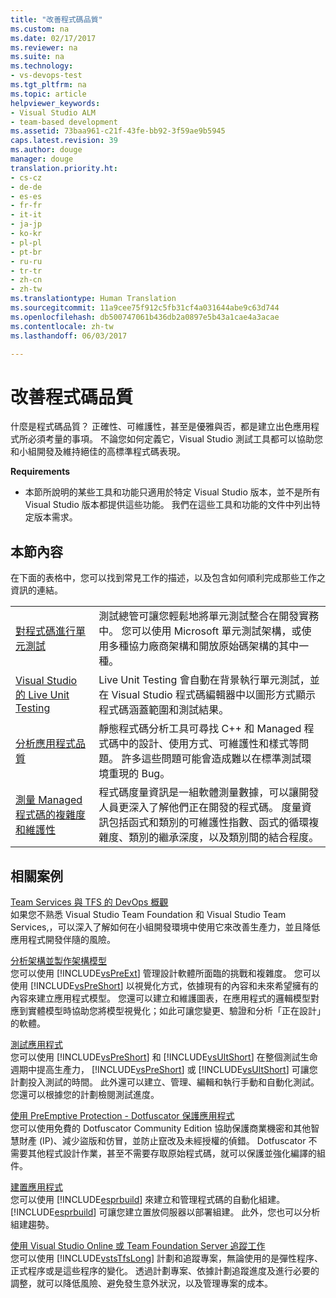 ```yaml
---
title: "改善程式碼品質"
ms.custom: na
ms.date: 02/17/2017
ms.reviewer: na
ms.suite: na
ms.technology:
- vs-devops-test
ms.tgt_pltfrm: na
ms.topic: article
helpviewer_keywords:
- Visual Studio ALM
- team-based development
ms.assetid: 73baa961-c21f-43fe-bb92-3f59ae9b5945
caps.latest.revision: 39
ms.author: douge
manager: douge
translation.priority.ht:
- cs-cz
- de-de
- es-es
- fr-fr
- it-it
- ja-jp
- ko-kr
- pl-pl
- pt-br
- ru-ru
- tr-tr
- zh-cn
- zh-tw
ms.translationtype: Human Translation
ms.sourcegitcommit: 11a9cee75f912c5fb31cf4a031644abe9c63d744
ms.openlocfilehash: db500747061b436db2a0897e5b43a1cae4a3acae
ms.contentlocale: zh-tw
ms.lasthandoff: 06/03/2017

---
```

# <a name="improve-code-quality"></a>改善程式碼品質
什麼是程式碼品質？ 正確性、可維護性，甚至是優雅與否，都是建立出色應用程式所必須考量的事項。 不論您如何定義它，Visual Studio 測試工具都可以協助您和小組開發及維持絕佳的高標準程式碼表現。  
  
 **Requirements**  
  
-   本節所說明的某些工具和功能只適用於特定 Visual Studio 版本，並不是所有 Visual Studio 版本都提供這些功能。 我們在這些工具和功能的文件中列出特定版本需求。  
  
## <a name="in-this-section"></a>本節內容  
 在下面的表格中，您可以找到常見工作的描述，以及包含如何順利完成那些工作之資訊的連結。  
  
|||  
|-|-|  
|[對程式碼進行單元測試](../test/unit-test-your-code.md)|測試總管可讓您輕鬆地將單元測試整合在開發實務中。 您可以使用 Microsoft 單元測試架構，或使用多種協力廠商架構和開放原始碼架構的其中一種。|  
|[Visual Studio 的 Live Unit Testing](../test/live-unit-testing.md)|Live Unit Testing 會自動在背景執行單元測試，並在 Visual Studio 程式碼編輯器中以圖形方式顯示程式碼涵蓋範圍和測試結果。|  
|[分析應用程式品質](../code-quality/analyzing-application-quality-by-using-code-analysis-tools.md)|靜態程式碼分析工具可尋找 C++ 和 Managed 程式碼中的設計、使用方式、可維護性和樣式等問題。 許多這些問題可能會造成難以在標準測試環境重現的 Bug。|  
|[測量 Managed 程式碼的複雜度和維護性](../code-quality/measuring-complexity-and-maintainability-of-managed-code.md)|程式碼度量資訊是一組軟體測量數據，可以讓開發人員更深入了解他們正在開發的程式碼。 度量資訊包括函式和類別的可維護性指數、函式的循環複雜度、類別的繼承深度，以及類別間的結合程度。|  
  
## <a name="related-scenarios"></a>相關案例  
 [Team Services 與 TFS 的 DevOps 概觀](https://www.visualstudio.com/docs/devops-alm-overview)  
 如果您不熟悉 Visual Studio Team Foundation 和 Visual Studio Team Services,，可以深入了解如何在小組開發環境中使用它來改善生產力，並且降低應用程式開發伴隨的風險。  
  
 [分析架構並製作架構模型](../modeling/analyze-and-model-your-architecture.md)  
 您可以使用 [!INCLUDE[vsPreExt](../test/includes/vspreext_md.md)] 管理設計軟體所面臨的挑戰和複雜度。 您可以使用 [!INCLUDE[vsPreShort](../test/includes/vspreshort_md.md)] 以視覺化方式，依據現有的內容和未來希望擁有的內容來建立應用程式模型。 您還可以建立和維護圖表，在應用程式的邏輯模型對應到實體模型時協助您將模型視覺化；如此可讓您變更、驗證和分析「正在設計」的軟體。  
  
 [測試應用程式](https://www.visualstudio.com/docs/test/overview)  
 您可以使用 [!INCLUDE[vsPreShort](../test/includes/vspreshort_md.md)] 和 [!INCLUDE[vsUltShort](../test/includes/vsultshort_md.md)] 在整個測試生命週期中提高生產力， [!INCLUDE[vsPreShort](../test/includes/vspreshort_md.md)] 或 [!INCLUDE[vsUltShort](../test/includes/vsultshort_md.md)] 可讓您計劃投入測試的時間。 此外還可以建立、管理、編輯和執行手動和自動化測試。 您還可以根據您的計劃檢閱測試進度。  
  
 [使用 PreEmptive Protection - Dotfuscator 保護應用程式](../ide/dotfuscator/index.md)  
 您可以使用免費的 Dotfuscator Community Edition 協助保護商業機密和其他智慧財產 (IP)、減少盜版和仿冒，並防止竄改及未經授權的偵錯。  Dotfuscator 不需要其他程式設計作業，甚至不需要存取原始程式碼，就可以保護並強化編譯的組件。
  
 [建置應用程式](https://www.visualstudio.com/docs/build/overview)  
 您可以使用 [!INCLUDE[esprbuild](../test/includes/esprbuild_md.md)] 來建立和管理程式碼的自動化組建。 [!INCLUDE[esprbuild](../test/includes/esprbuild_md.md)] 可讓您建立置放伺服器以部署組建。 此外，您也可以分析組建趨勢。  
  
 [使用 Visual Studio Online 或 Team Foundation Server 追蹤工作](https://www.visualstudio.com/docs/work/overview)  
 您可以使用 [!INCLUDE[vstsTfsLong](../test/includes/vststfslong_md.md)] 計劃和追蹤專案，無論使用的是彈性程序、正式程序或是這些程序的變化。 透過計劃專案、依據計劃追蹤進度及進行必要的調整，就可以降低風險、避免發生意外狀況，以及管理專案的成本。

